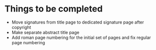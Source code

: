 # Things to be completed

- Move signatures from title page to dedicated signature page after copyright
- Make separate abstract title page
- Add roman page numbering for the initial set of pages and fix regular page numbering